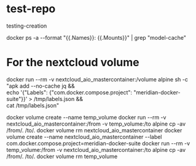 # test-repo
testing-creation

docker ps -a --format "{{.Names}}: {{.Mounts}}" | grep "model-cache"

# For the nextcloud volume
docker run --rm -v nextcloud_aio_mastercontainer:/volume alpine sh -c \
  "apk add --no-cache jq && \
   echo '{\"Labels\": {\"com.docker.compose.project\": \"meridian-docker-suite\"}}' > /tmp/labels.json && \
   cat /tmp/labels.json"

docker volume create --name temp_volume
docker run --rm -v nextcloud_aio_mastercontainer:/from -v temp_volume:/to alpine cp -av /from/. /to/.
docker volume rm nextcloud_aio_mastercontainer
docker volume create --name nextcloud_aio_mastercontainer --label com.docker.compose.project=meridian-docker-suite
docker run --rm -v temp_volume:/from -v nextcloud_aio_mastercontainer:/to alpine cp -av /from/. /to/.
docker volume rm temp_volume
